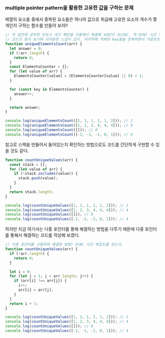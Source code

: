 ### multiple pointer pattern을 활용한 고유한 값을 구하는 문제

배열의 요소들 중에서 중복된 요소들은 하나의 값으로 취급해 고유한 요소의 개수가 몇개인지 구하는 함수를 만들어 보자!!

```javascript
// 이 앞전에 공부한 빈도수 세기 패턴을 이용해서 해결해 보았다! O(2N), 즉 O(N) 시간 복잡도를 통해서 해결할 수는 있었으나,
// 코드가 뭔가 보기에 지저분한 느낌이 있다. 마지막에 객체의 key들을 반복하면서 카운트만 올리는것도 뭔가 이상하다.
function uniqueElementsCount(arr) {
  let answer = 0;
  if (!arr.length) {
    return 0;
  }
  const ElementsCounter = {};
  for (let value of arr) {
    ElementsCounter[value] = (ElementsCounter[value] || 0) + 1;
  }

  for (const key in ElementsCounter) {
    answer++;
  }

  return answer;
}

console.log(uniqueElementsCount([1, 1, 1, 1, 1, 2])); // 2
console.log(uniqueElementsCount([1, 2, 3, 4, 4, 4])); // 4
console.log(uniqueElementsCount([])); // 0
console.log(uniqueElementsCount([-2, -1, -1, 0, 1])); // 4
```

참고로 스택을 만들어서 들어있는지 확인하는 방법으로도 코드를 간단하게 구현할 수 있을 것도 같다.

```javascript
function countUniqueValues(arr) {
  const stack = [];
  for (let value of arr) {
    if (!stack.includes(value)) {
      stack.push(value);
    }
  }
  return stack.length;
}

console.log(countUniqueValues([1, 1, 1, 1, 1, 2])); // 2
console.log(countUniqueValues([1, 2, 3, 4, 4, 4])); // 4
console.log(countUniqueValues([])); // 0
console.log(countUniqueValues([-2, -1, -1, 0, 1])); // 4
```

하지만 지금 여기서는 다중 포인터를 통해 해결하는 방법을 다루기 때문에
다중 포인터를 통해서 해결하는 코드를 작성해 보겠다.

```javascript
// 다중 포인터를 사용하여 해결한 방법! O(N) 시간 복잡도를 갖는다.
function countUniqueValues(arr) {
  if (!arr.length) {
    return 0;
  }

  let i = 0;
  for (let j = 1; j < arr.length; j++) {
    if (arr[i] !== arr[j]) {
      i++;
      arr[i] = arr[j];
    }
  }
  return i + 1;
}

console.log(countUniqueValues([1, 1, 1, 1, 1, 2])); // 2
console.log(countUniqueValues([1, 2, 3, 4, 4, 4])); // 4
console.log(countUniqueValues([])); // 0
console.log(countUniqueValues([-2, -1, -1, 0, 1])); // 4
```
